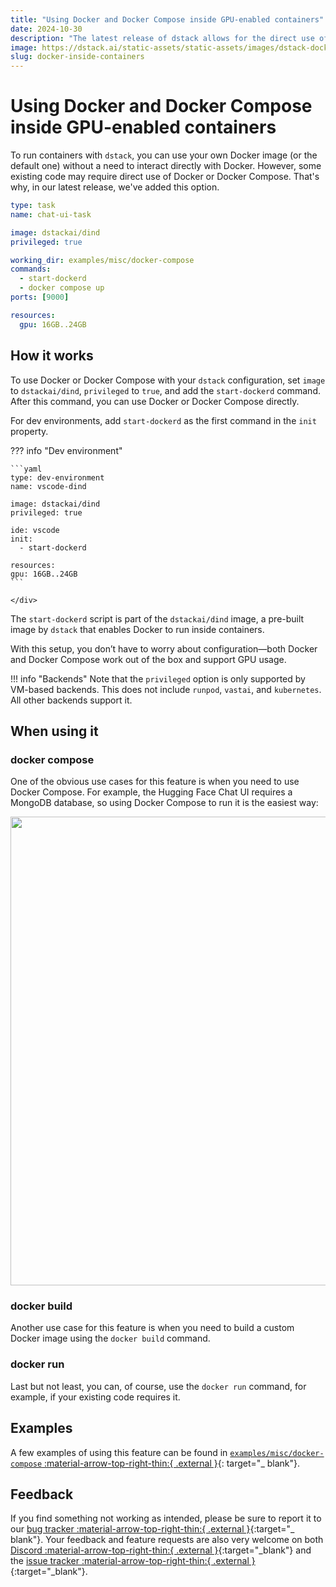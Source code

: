 ```yaml
---
title: "Using Docker and Docker Compose inside GPU-enabled containers"
date: 2024-10-30
description: "The latest release of dstack allows for the direct use of Docker and Docker Compose within run configurations."
image: https://dstack.ai/static-assets/static-assets/images/dstack-docker-inside-containers.png
slug: docker-inside-containers
---
```


# Using Docker and Docker Compose inside GPU-enabled containers

To run containers with `dstack`, you can use your own Docker image (or the default one) without a need to interact
directly with Docker. However, some existing code may require direct use of Docker or Docker Compose. That's why,
in our latest release, we've added this option.

<div editor-title="examples/misc/docker-compose/task.dstack.yml"> 
    
```yaml 
type: task
name: chat-ui-task

image: dstackai/dind
privileged: true

working_dir: examples/misc/docker-compose
commands:
  - start-dockerd
  - docker compose up
ports: [9000]

resources:
  gpu: 16GB..24GB
```

</div>

<!-- more -->

## How it works

To use Docker or Docker Compose with your `dstack` configuration, set `image` to `dstackai/dind`, `privileged` to 
`true`, and add the `start-dockerd` command. After this command, you can use Docker or Docker Compose directly.


For dev environments, add `start-dockerd` as the first command
in the `init` property.

??? info "Dev environment"
    <div editor-title="examples/misc/docker-compose/.dstack.yml">

    ```yaml
    type: dev-environment
    name: vscode-dind

    image: dstackai/dind
    privileged: true

    ide: vscode
    init:
      - start-dockerd

    resources:
    gpu: 16GB..24GB
    ```

    </div>

The `start-dockerd` script is part of the `dstackai/dind` image, a pre-built image by `dstack` that enables Docker to run
inside containers.

With this setup, you don’t have to worry about configuration—both Docker and Docker Compose work out of the box and
support GPU usage.

!!! info "Backends"
    Note that the `privileged` option is only supported by VM-based backends. This does not include `runpod`, `vastai`, 
    and `kubernetes`. All other backends support it.

## When using it

### docker compose

One of the obvious use cases for this feature is when you need to use Docker Compose. 
For example, the Hugging Face Chat UI requires a MongoDB database, so using Docker Compose to run it is 
the easiest way:

<img src="https://dstack.ai/static-assets/static-assets/images/dstack-docker-compose-terminal.png" width="750"/>

### docker build

Another use case for this feature is when you need to build a custom Docker image using the `docker build` command.

### docker run

Last but not least, you can, of course, use the `docker run` command, for example, if your existing code requires it.

## Examples

A few examples of using this feature can be found in [`examples/misc/docker-compose` :material-arrow-top-right-thin:{ .external }](https://github.com/dstackai/dstack/blob/master/examples/misc/docker-compose){: target="_ blank"}.

## Feedback

If you find something not working as intended, please be sure to report it to
our [bug tracker :material-arrow-top-right-thin:{ .external }](https://github.com/dstackai/dstack/issues){:target="_ blank"}. 
Your feedback and feature requests are also very welcome on both 
[Discord :material-arrow-top-right-thin:{ .external }](https://discord.gg/u8SmfwPpMd){:target="_blank"} and the
[issue tracker :material-arrow-top-right-thin:{ .external }](https://github.com/dstackai/dstack/issues){:target="_blank"}.
